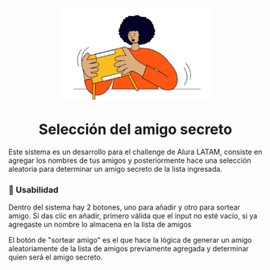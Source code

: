 <p align="center">
  <img src="assets/amigo-secreto.png" alt="Logo del proyecto" width="300"/>
</p>

<h1 align="center"> Selección del amigo secreto </h1>

<p>Este sistema es un desarrollo para el challenge de Alura LATAM, consiste en agregar los nombres de tus amigos y posteriormente hace una selección aleatoria para determinar un amigo secreto de la lista ingresada.</p>

 <h3> 📝 Usabilidad</h2>

<p>Dentro del sistema hay 2 botones, uno para añadir y otro para sortear amigo. Si das clic en añadir, primero válida que el input no esté vacío, si ya agregaste un nombre lo almacena en la lista de amigos </p>
<p>El botón de "sortear amigo" es el que hace la lógica de generar un amigo aleatoriamente de la lista de amigos previamente agregada y determinar quien será el amigo secreto.</p>


